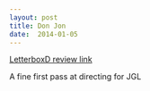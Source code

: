 ```yaml
---
layout: post
title: Don Jon 
date:  2014-01-05 
---
```

 
[LetterboxD review link](http://letterboxd.com/samarthbhaskar/film/don-jon/)

 A fine first pass at directing for JGL
